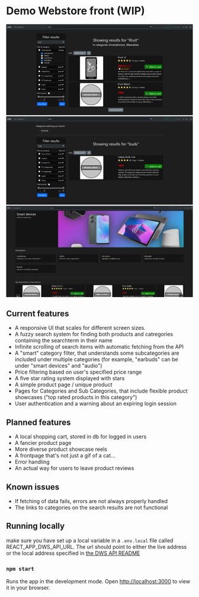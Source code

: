 # Demo Webstore front (WIP)

![A preview image of the search results](https://github.com/Ka-Q/demo-webstore-front/blob/main/docs/DWS_wip.png?raw=true)
![A preview image of the search results](https://github.com/Ka-Q/demo-webstore-front/blob/main/docs/search_found_category.png?raw=true)
![A preview image of the category page](https://github.com/Ka-Q/demo-webstore-front/blob/main/docs/main_category_page.png?raw=true)


## Current features

- A responsive UI that scales for different screen sizes.
- A fuzzy search system for finding both products and catregories containing the searchterm in their name
- Infinite scrolling of search items with automatic fetching from the API
- A "smart" category filter, that understands some subcategories are included under multiple categories (for example, "earbuds" can be under "smart devices" and "audio")
- Price filtering based on user's specified price range
- A five star rating system displayed with stars
- A simple product page / unique product
- Pages for Categories and Sub Categories, that include flexible product showcases ("top rated products in this category")
- User authentication and a warning about an expiring login session

## Planned features
- A local shopping cart, stored in db for logged in users
- A fancier product page
- More diverse product showcase reels
- A frontpage that's not just a gif of a cat...
- Error handling
- An actual way for users to leave product reviews

## Known issues
- If fetching of data fails, errors are not always properly handled
- The links to categories on the search results are not functional

## Running locally

make sure you have set up a local variable in a ```.env.local``` file called REACT_APP_DWS_API_URL. 
The url should point to either the live address or the local address specified in [the DWS API README](https://github.com/Ka-Q/demo-webstore-api#running)

### `npm start`

Runs the app in the development mode.
Open [http://localhost:3000](http://localhost:3000) to view it in your browser.

